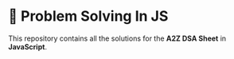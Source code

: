 # 📘 Problem Solving In JS

This repository contains all the solutions for the **A2Z DSA Sheet** in **JavaScript**.
